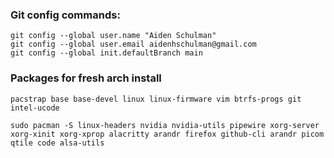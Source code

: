 ### Git config commands:
```console
git config --global user.name "Aiden Schulman"
git config --global user.email aidenhschulman@gmail.com
git config --global init.defaultBranch main
```
### Packages for fresh arch install
```console
pacstrap base base-devel linux linux-firmware vim btrfs-progs git intel-ucode 
```
```console
sudo pacman -S linux-headers nvidia nvidia-utils pipewire xorg-server xorg-xinit xorg-xprop alacritty arandr firefox github-cli arandr picom qtile code alsa-utils
```
